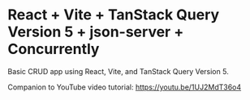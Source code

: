 # React + Vite + TanStack Query Version 5 + json-server + Concurrently

Basic CRUD app using React, Vite, and TanStack Query Version 5.

Companion to YouTube video tutorial: https://youtu.be/1UJ2MdT36o4
